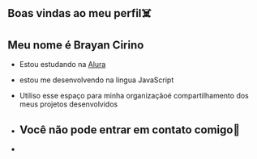 ## Boas vindas ao meu perfil☠️

Meu nome é Brayan Cirino
-
- Estou estudando na [Alura](https://www.alura.com.br)
- estou me desenvolvendo na lingua JavaScript
- Utiliso esse espaço para minha organizaçãoé compartilhamento dos meus projetos desenvolvidos

- ## Você não pode entrar em contato comigo📴

- 
